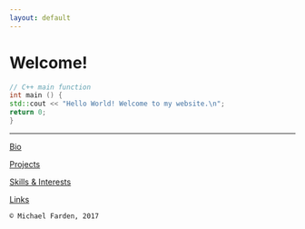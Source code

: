 ```yaml
---
layout: default
---
```


# [](#header-1)Welcome!
```c++
// C++ main function
int main () {
std::cout << "Hello World! Welcome to my website.\n";
return 0;
}
```

* * *

[Bio](another-page)

[Projects](another-page)

[Skills & Interests](another-page)

[Links](another-page)

```
© Michael Farden, 2017
```
